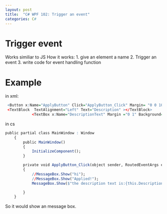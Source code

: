 ```yaml
---
layout: post
title:  "C# WPF 102: Trigger an event"
categories: C#
---
```


# Trigger event
Works similiar to JS
How it works:
    1. give an element a name
    2. Trigger an event
    3. write code for event handling function

# Example
in xml:
```r
 <Button x:Name="ApplyButton" Click="ApplyButton_Click" Margin= "0 0 10 0" Grid.Column="0" Content="Apply"></Button>
 <TextBlock  TextAlignment="Left" Text="Description" ></TextBlock>
            <TextBox x:Name="DescriptionText" Margin ="0 1" Background="AliceBlue" IsReadOnly="True" Padding="2" Text="hello"></TextBox>

```
in cs
```r
public partial class MainWindow : Window
    {
        public MainWindow()
        {
            InitializeComponent();
        }

        private void ApplyButton_Click(object sender, RoutedEventArgs e)
        {
            //MessageBox.Show("hi");
            //MessageBox.Show("Applied!");
            MessageBox.Show($"the description text is:{this.DescriptionText.Text}");

        }
    }
```

So it would show an message box.

